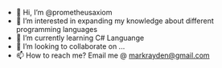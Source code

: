 - 👋 Hi, I’m @prometheusaxiom
- 👀 I’m interested in expanding my knowledge about different programming languages
- 🌱 I’m currently learning C# Languange
- 💞️ I’m looking to collaborate on ...
- 📫 How to reach me? Email me @ markrayden@gmail.com

<!---
prometheusaxiom/prometheusaxiom is a ✨ special ✨ repository because its `README.md` (this file) appears on your GitHub profile.
You can click the Preview link to take a look at your changes.
--->
